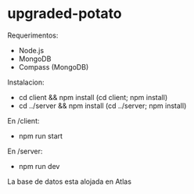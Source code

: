 # upgraded-potato
Requerimentos:
- Node.js
- MongoDB
- Compass (MongoDB)

Instalacion:
- cd client && npm install (cd client; npm install)
- cd ../server && npm install (cd ../server; npm install)

En /client: 
- npm run start

En /server:
- npm run dev

La base de datos esta alojada en Atlas
